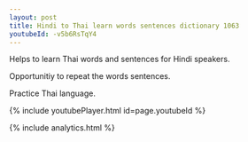 ```yaml
---
layout: post
title: Hindi to Thai learn words sentences dictionary 1063 
youtubeId: -v5b6RsTqY4
---
```

 
 
Helps to learn Thai words and sentences for Hindi speakers.

Opportunitiy to repeat the words sentences. 

Practice Thai language. 
 
{% include youtubePlayer.html id=page.youtubeId %}
 
 
{% include analytics.html %}